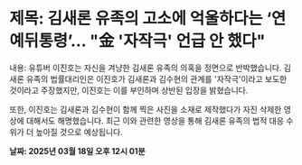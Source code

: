 # **제목: 김새론 유족의 고소에 억울하다는 ‘연예뒤통령’… "金 '자작극' 언급 안 했다"**

  내용: 유튜버 이진호는 자신을 겨냥한 김새론 유족의 의혹을 정면으로 반박했습니다. 김새론 유족의 법률대리인은 이진호가 김새론과 김수현의 관계를 '자작극'이라고 보도한 것이라고 주장했지만, 이진호는 이를 부인하며 상반된 입장을 밝혔습니다.

또한, 이진호는 김새론과 김수현이 함께 찍은 사진을 소재로 제작했다가 자진 삭제한 영상에 대해서도 해명했습니다. 최근 이와 관련한 영상을 통해 김새론 유족의 법적 대응 수위가 더 높아질 것으로 예상됩니다.

  **날짜: 2025년 03월 18일 오후 12시 01분**